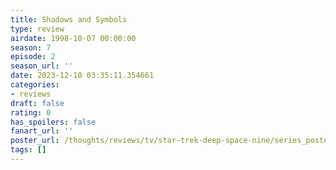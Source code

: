 ```yaml
---
title: Shadows and Symbols
type: review
airdate: 1998-10-07 00:00:00
season: 7
episode: 2
season_url: ''
date: 2023-12-10 03:35:11.354661
categories:
- reviews
draft: false
rating: 0
has_spoilers: false
fanart_url: ''
poster_url: /thoughts/reviews/tv/star-trek-deep-space-nine/series_poster.jpg
tags: []
---
```


